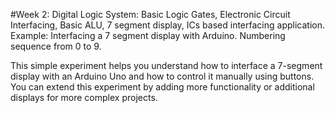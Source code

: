 #Week 2: Digital Logic System:
Basic Logic Gates, Electronic Circuit Interfacing, Basic ALU, 7 segment display, ICs based interfacing application.
Example: Interfacing a 7 segment display with Arduino. Numbering sequence from 0 to 9.

This simple experiment helps you understand how to interface a 7-segment display with an Arduino Uno and how to control it manually using buttons. You can extend this experiment by adding more functionality or additional displays for more complex projects.
